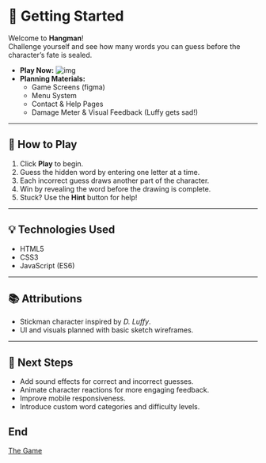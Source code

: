 # 🚀 Getting Started

Welcome to **Hangman**!  
Challenge yourself and see how many words you can guess before the character’s fate is sealed.

- **Play Now:** ![img](file:///Users/ice/Downloads/ChatGPT%20Image%2010%20%D9%8A%D9%88%D9%84%D9%8A%D9%88%202025%D8%8C%2001_34_03%20%D8%B5.png)
- **Planning Materials:**
    - Game Screens (figma)
    - Menu System
    - Contact & Help Pages
    - Damage Meter & Visual Feedback (Luffy gets sad!)

---

## 📖 How to Play

1. Click **Play** to begin.
2. Guess the hidden word by entering one letter at a time.
3. Each incorrect guess draws another part of the character.
4. Win by revealing the word before the drawing is complete.
5. Stuck? Use the **Hint** button for help!

---

## 💡 Technologies Used

- HTML5
- CSS3
- JavaScript (ES6)

---

## 📚 Attributions

- Stickman character inspired by *D. Luffy*.
- UI and visuals planned with basic sketch wireframes.

---

## 🚧 Next Steps


- Add sound effects for correct and incorrect guesses.
- Animate character reactions for more engaging feedback.
- Improve mobile responsiveness.
- Introduce custom word categories and difficulty levels.




## End
[The Game](https://hangman36.surge.sh)

